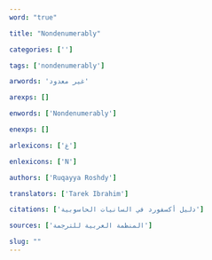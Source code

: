 ```yaml
---
word: "true"

title: "Nondenumerably"

categories: ['']

tags: ['nondenumerably']

arwords: 'غير معدود'

arexps: []

enwords: ['Nondenumerably']

enexps: []

arlexicons: ['غ']

enlexicons: ['N']

authors: ['Ruqayya Roshdy']

translators: ['Tarek Ibrahim']

citations: ['دليل أكسفورد في السانيات الحاسوبية']

sources: ['المنظمة العربية للترجمة']

slug: ""
---
```

